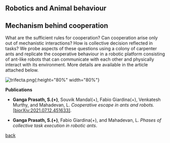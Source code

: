 ## Robotics and Animal behaviour

## Mechanism behind cooperation
What are the sufficient rules for cooperation? Can cooperation arise only out of mechanistic interactions? How is collective decision reflected in tasks? We probe aspects of these questions using a colony of carpenter ants and replicate the cooperative behaviour in a robotic platform consisting of ant-like robots that can communicate with each other and physically interact with its environment. More details are available in the article attached below.

![trifecta.png]({{site.baseurl}}/trifecta.png){:height="80%" width="80%"}


**Publications**

* **Ganga Prasath, S.(+)**, Souvik Mandal(+), Fabio Giardina(+), Venkatesh Murthy, and Mahadevan, L. _Cooperative escape in ants and robots._ [[biorXiv:2021.07.12.451633]](https://doi.org/10.1101/2021.07.12.451633).

* **Ganga Prasath, S.(+)**, Fabio Giardina(+), and Mahadevan, L. _Phases of collective task execution in robotic ants_.

[back](./research)
